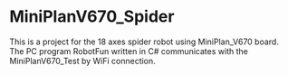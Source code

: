 # MiniPlanV670_Spider

This is a project for the 18 axes spider robot using MiniPlan_V670 board. The PC program RobotFun written in C# communicates with the MiniPlanV670_Test by WiFi connection.
